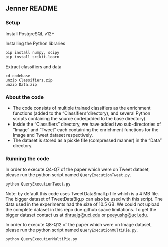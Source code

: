 ## Jenner README

### Setup
Install PostgreSQL v12+

Installing the Python libraries
```
pip install numpy, scipy
pip install scikit-learn
```

Extract classifiers and data

```
cd codebase
unzip Classifiers.zip
unzip Data.zip
```

### About the code 

- The code consists of multiple trained classifiers as the enrichment functions (added to the “Classifiers”directory), 
  and several Python scripts containing the source code(added to the base directory).
- Inside the “Classifiers” directory, we have added two sub-directories of “Image” and “Tweet” each containing the enrichment 
  functions for the Image and Tweet dataset respectively. 
- The dataset is stored as a pickle file (compressed manner) in the “Data” directory.

### Running the code

In order to execute Q4-Q7 of the paper which were on Tweet dataset, please run the  python script named `QueryExecutionTweet.py`.
```
python QueryExecutionTweet.py 
```
Note: by default this code uses TweetDataSmall.p file which is a 4 MB file. The bigger dataset of TweetDataBig.p can also be used with this script. The data used in the experiments had the size of 10.5 GB. We could not upload the complete dataset in this repo due github space limitations. To get the bigger dataset contact us at dhruajg@uci.edu or peeyushg@uci.edu. 


In order to execute Q8-Q12 of the paper which were on Image dataset, please run the  python script named `QueryExecutionMultiPie.py`.
```
python QueryExecutionMultiPie.py 
```

